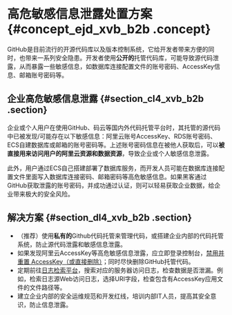 # 高危敏感信息泄露处置方案 {#concept_ejd_xvb_b2b .concept}

GitHub是目前流行的开源代码库以及版本控制系统，它给开发者带来方便的同时，也带来一系列安全隐患。开发者使用**公开的**托管代码库，可能导致源代码泄露，从而暴露一些敏感信息，如数据库连接配置文件的账号密码、AccessKey信息、邮箱账号密码等。

## 企业高危敏感信息泄露 {#section_cl4_xvb_b2b .section}

企业或个人用户在使用GitHub、码云等国内外代码托管平台时，其托管的源代码中已被发现/可能存在以下敏感信息：阿里云账号AccessKey、RDS账号密码、ECS自建数据库或邮箱的账号密码等。上述账号密码信息在被他人获取后，可以**被直接用来访问用户的阿里云资源和数据资源**，导致企业或个人敏感信息泄露。

此外，用户通过ECS自己搭建部署了数据库服务，而开发人员可能在数据库连接配置文件里面写入数据库连接密码、邮箱密码等高危敏感信息。如果黑客通过GitHub获取泄露的账号密码，并成功通过认证，则可以轻易获取企业数据，给企业带来极大的安全风险。

## 解决方案 {#section_dl4_xvb_b2b .section}

-   （推荐）使用**私有的**Github代码托管来管理代码，或搭建企业内部的代码托管系统，防止源代码泄露和敏感信息泄露。
-   如果发现阿里云AccessKey等高危敏感信息泄露，应立即登录控制台，[禁用并重置 AccessKey（或直接删除）](https://ak-console.aliyun.com/#/accesskey)；同时尽快删除GitHub托管代码。
-   定期前往[日志检索平台](https://sls.console.aliyun.com/#/)，搜索对应的服务器访问日志，检查数据是否泄漏。例如，检索日志源Web访问日志，选择URI字段，检查包含有AccessKey应用文件的文件路径等。
-   建立企业内部的安全运维规范和开发红线，培训内部IT人员，提高其安全意识，防止信息泄露。

